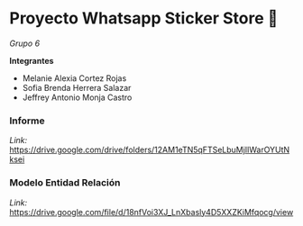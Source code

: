 # Proyecto Whatsapp Sticker Store 🌠
_Grupo 6_

**Integrantes**
- Melanie Alexia Cortez Rojas
- Sofia Brenda Herrera Salazar
- Jeffrey Antonio Monja Castro

### Informe 
*Link:* https://drive.google.com/drive/folders/12AM1eTN5qFTSeLbuMjIlWarOYUtNksei

### Modelo Entidad Relación
*Link:* https://drive.google.com/file/d/18nfVoi3XJ_LnXbasly4D5XXZKiMfqocg/view 

